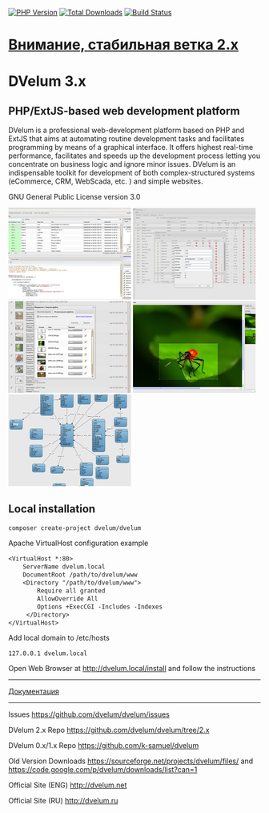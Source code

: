 [![PHP Version](https://img.shields.io/badge/php-7.3%2B-blue.svg)](https://packagist.org/packages/dvelum/dvelum)
[![Total Downloads](https://img.shields.io/packagist/dt/dvelum/dvelum.svg?style=flat-square)](https://packagist.org/packages/dvelum/dvelum)
[![Build Status](https://travis-ci.org/dvelum/dvelum.svg?branch=master)](https://travis-ci.org/dvelum/dvelum)


[Внимание, стабильная ветка 2.x](https://github.com/dvelum/dvelum/tree/2.x)
===

DVelum 3.x
======

PHP/ExtJS-based web development platform
------


DVelum is a professional web-development platform based on PHP and ExtJS that aims at automating routine development tasks and facilitates programming by means of a graphical interface.
It offers highest real-time performance, facilitates and speeds up the development process letting you concentrate on business logic and ignore minor issues.
DVelum is an indispensable toolkit for development of both complex-structured systems (eCommerce, CRM, WebScada, etc. ) and simple websites.

GNU General Public License version 3.0

![](docs/images/1.jpeg) ![](docs/images/2.png) ![](docs/images/3.png) ![](docs/images/4.png) ![](docs/images/5.png)

Local installation
-----

```
composer create-project dvelum/dvelum
```
Apache VirtualHost configuration example
```
<VirtualHost *:80>
    ServerName dvelum.local
    DocumentRoot /path/to/dvelum/www
    <Directory "/path/to/dvelum/www">
        Require all granted
        AllowOverride All
        Options +ExecCGI -Includes -Indexes
     </Directory>
</VirtualHost>
```
Add local domain to /etc/hosts
```
127.0.0.1 dvelum.local
```

Open Web Browser at http://dvelum.local/install and follow the instructions

---
[Документация](docs/ru/developer/readme.md)

---

Issues https://github.com/dvelum/dvelum/issues

DVelum 2.x Repo https://github.com/dvelum/dvelum/tree/2.x

DVelum 0.x/1.x Repo https://github.com/k-samuel/dvelum

Old Version Downloads https://sourceforge.net/projects/dvelum/files/ and https://code.google.com/p/dvelum/downloads/list?can=1

Official Site (ENG) http://dvelum.net

Official Site (RU)  http://dvelum.ru




